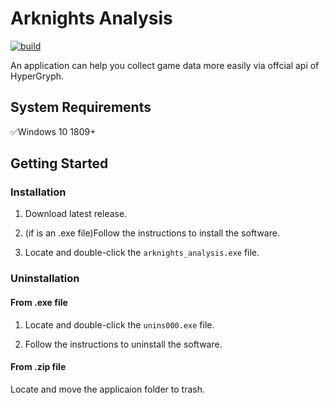 # Arknights Analysis

[![build](https://github.com/MasterHiei/arknights_analysis/actions/workflows/build.yml/badge.svg)](https://github.com/MasterHiei/arknights_analysis/actions/workflows/build.yml)

An application can help you collect game data more easily via offcial api of HyperGryph.

## System Requirements

:white_check_mark:Windows 10 1809+

## Getting Started

### Installation

1. Download latest release.

2. (if is an .exe file)Follow the instructions to install the software.

3. Locate and double-click the `arknights_analysis.exe` file.

### Uninstallation

#### From .exe file
1. Locate and double-click the `unins000.exe` file.

2. Follow the instructions to uninstall the software.

#### From .zip file
Locate and move the applicaion folder to trash.
